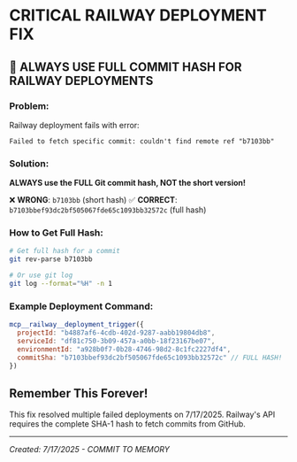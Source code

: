 # CRITICAL RAILWAY DEPLOYMENT FIX

## 🚨 ALWAYS USE FULL COMMIT HASH FOR RAILWAY DEPLOYMENTS

### Problem:
Railway deployment fails with error:
```
Failed to fetch specific commit: couldn't find remote ref "b7103bb"
```

### Solution:
**ALWAYS use the FULL Git commit hash, NOT the short version!**

❌ **WRONG**: `b7103bb` (short hash)
✅ **CORRECT**: `b7103bbef93dc2bf505067fde65c1093bb32572c` (full hash)

### How to Get Full Hash:
```bash
# Get full hash for a commit
git rev-parse b7103bb

# Or use git log
git log --format="%H" -n 1
```

### Example Deployment Command:
```javascript
mcp__railway__deployment_trigger({
  projectId: "b4887af6-4cdb-402d-9287-aabb19804db8",
  serviceId: "df81c750-3b09-457a-a0bb-18f23167be07", 
  environmentId: "a928b0f7-0b28-4746-98d2-8c1fc2227df4",
  commitSha: "b7103bbef93dc2bf505067fde65c1093bb32572c" // FULL HASH!
})
```

## Remember This Forever!
This fix resolved multiple failed deployments on 7/17/2025. Railway's API requires the complete SHA-1 hash to fetch commits from GitHub.

---
*Created: 7/17/2025 - COMMIT TO MEMORY*